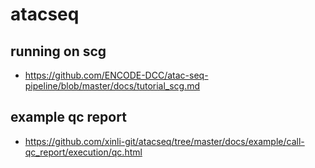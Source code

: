 # atacseq

## running on scg
* https://github.com/ENCODE-DCC/atac-seq-pipeline/blob/master/docs/tutorial_scg.md


## example qc report
* https://github.com/xinli-git/atacseq/tree/master/docs/example/call-qc_report/execution/qc.html
